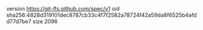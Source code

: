 version https://git-lfs.github.com/spec/v1
oid sha256:4828d319101dec8787cb33c4f7f2582a78724f42a59da8f6525b4afdd77d7be7
size 2096
